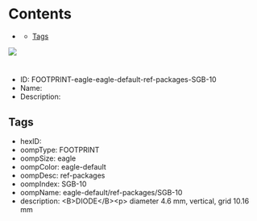 



Contents
========

* [](#)
	* [Tags](#tags)
  
![][im]
# 

- ID: FOOTPRINT-eagle-eagle-default-ref-packages-SGB-10
- Name: 
- Description: 

## Tags

- hexID: 
- oompType: FOOTPRINT
- oompSize: eagle
- oompColor: eagle-default
- oompDesc: ref-packages
- oompIndex: SGB-10
- oompName: eagle-default/ref-packages/SGB-10
- description: &lt;B&gt;DIODE&lt;/B&gt;&lt;p&gt;&#xD;
diameter 4.6 mm, vertical, grid 10.16 mm



[im]: image.png
